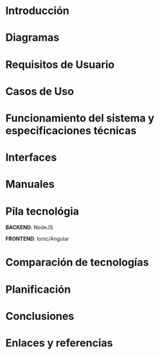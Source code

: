 # Introducción

# Diagramas

# Requisitos de Usuario

# Casos de Uso

# Funcionamiento del sistema y especificaciones técnicas

# Interfaces

# Manuales

# Pila tecnológia

**BACKEND**: NodeJS

**FRONTEND**: Ionic/Angular

# Comparación de tecnologías

# Planificación

# Conclusiones

# Enlaces y referencias
